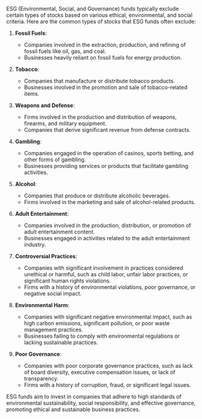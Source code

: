 ESG (Environmental, Social, and Governance) funds typically exclude certain types of stocks based on various ethical, environmental, and social criteria. Here are the common types of stocks that ESG funds often exclude:

1. **Fossil Fuels**:
   - Companies involved in the extraction, production, and refining of fossil fuels like oil, gas, and coal.
   - Businesses heavily reliant on fossil fuels for energy production.

2. **Tobacco**:
   - Companies that manufacture or distribute tobacco products.
   - Businesses involved in the promotion and sale of tobacco-related items.

3. **Weapons and Defense**:
   - Firms involved in the production and distribution of weapons, firearms, and military equipment.
   - Companies that derive significant revenue from defense contracts.

4. **Gambling**:
   - Companies engaged in the operation of casinos, sports betting, and other forms of gambling.
   - Businesses providing services or products that facilitate gambling activities.

5. **Alcohol**:
   - Companies that produce or distribute alcoholic beverages.
   - Firms involved in the marketing and sale of alcohol-related products.

6. **Adult Entertainment**:
   - Companies involved in the production, distribution, or promotion of adult entertainment content.
   - Businesses engaged in activities related to the adult entertainment industry.

7. **Controversial Practices**:
   - Companies with significant involvement in practices considered unethical or harmful, such as child labor, unfair labor practices, or significant human rights violations.
   - Firms with a history of environmental violations, poor governance, or negative social impact.

8. **Environmental Harm**:
   - Companies with significant negative environmental impact, such as high carbon emissions, significant pollution, or poor waste management practices.
   - Businesses failing to comply with environmental regulations or lacking sustainable practices.

9. **Poor Governance**:
   - Companies with poor corporate governance practices, such as lack of board diversity, executive compensation issues, or lack of transparency.
   - Firms with a history of corruption, fraud, or significant legal issues.

ESG funds aim to invest in companies that adhere to high standards of environmental sustainability, social responsibility, and effective governance, promoting ethical and sustainable business practices.